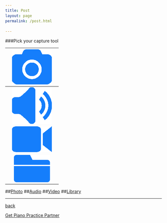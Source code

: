 ```yaml
---
title: Post
layout: page
permalink: /post.html

---
```

###Pick your capture tool

![pixel](https://raw.githubusercontent.com/Stuartbriner/portland/gh-pages/images/apixel.png) | [![Giant's coming group](https://raw.githubusercontent.com/Stuartbriner/portland/gh-pages/images/photo.png)](G1_C1.html) | ![pixel](https://raw.githubusercontent.com/Stuartbriner/portland/gh-pages/images/apixel.png)
:-----------: | :-----------: | :-----------:  
 ![pixel](https://raw.githubusercontent.com/Stuartbriner/portland/gh-pages/images/apixel.png)|[![Menulogo](https://raw.githubusercontent.com/Stuartbriner/portland/gh-pages/images/audio.png)](me.html)| ![pixel](https://raw.githubusercontent.com/Stuartbriner/portland/gh-pages/images/apixel.png)
  ![pixel](https://raw.githubusercontent.com/Stuartbriner/portland/gh-pages/images/apixel.png)|[![Menulogo](https://raw.githubusercontent.com/Stuartbriner/portland/gh-pages/images/video.png)](me.html)| ![pixel](https://raw.githubusercontent.com/Stuartbriner/portland/gh-pages/images/apixel.png)
   ![pixel](https://raw.githubusercontent.com/Stuartbriner/portland/gh-pages/images/apixel.png)|[![Menulogo](https://raw.githubusercontent.com/Stuartbriner/portland/gh-pages/images/library.png)](me.html)| ![pixel](https://raw.githubusercontent.com/Stuartbriner/portland/gh-pages/images/apixel.png)


##[Photo](post_photo.html)
##[Audio](post_audio.html)
##[Video](post_video.html)
##[Library](post_library.html)


***

[back](G1_A1_pathway2.html)


[Get Piano Practice Partner](https://itunes.apple.com/gb/app/abrsm-piano-practice-partner/id891238739?mt=8)
